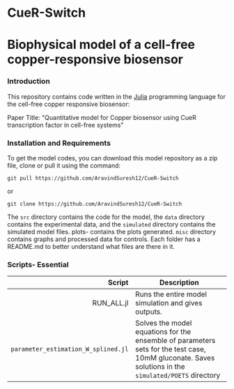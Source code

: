 # CueR-Switch

# Biophysical model of a cell-free copper-responsive biosensor

### Introduction
This repository contains code written in the [Julia](https://www.julialang.org) programming language for the cell-free copper responsive biosensor: 

Paper Title: "Quantitative model for Copper biosensor using CueR transcription factor in cell-free systems"


### Installation and Requirements

To get the model codes, you can download this model repository as a zip file, clone or pull it using the command:

	git pull https://github.com/AravindSuresh12/CueR-Switch
or

	git clone https://github.com/AravindSuresh12/CueR-Switch

The ``src`` directory contains the code for the model, the ``data`` directory contains the experimental data, and the ``simulated`` directory contains the simulated model files. plots- contains the plots generated. ``misc`` directory contains graphs and processed data for controls. Each folder has a README.md to better understand what files are there in it. 

### Scripts- Essential
Script | Description
---: | ---
RUN_ALL.jl | Runs the entire model simulation and gives outputs. 
``parameter_estimation_W_splined.jl`` | Solves the model equations for the ensemble of parameters sets for the test case, 10mM gluconate. Saves solutions in the ``simulated/POETS`` directory


